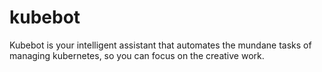 # kubebot
Kubebot is your intelligent assistant that automates the mundane tasks of managing kubernetes, so you can focus on the creative work. 
